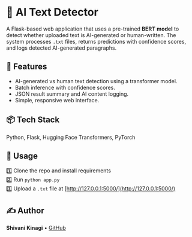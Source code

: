 # 📝 AI Text Detector

A Flask-based web application that uses a pre-trained **BERT model** to detect whether uploaded text is AI-generated or human-written. The system processes `.txt` files, returns predictions with confidence scores, and logs detected AI-generated paragraphs.

## 🚀 Features

- AI-generated vs human text detection using a transformer model.
- Batch inference with confidence scores.
- JSON result summary and AI content logging.
- Simple, responsive web interface.

## 📦 Tech Stack

Python, Flask, Hugging Face Transformers, PyTorch

## 📑 Usage

1️⃣ Clone the repo and install requirements  
2️⃣ Run `python app.py`  
3️⃣ Upload a `.txt` file at [http://127.0.0.1:5000/](http://127.0.0.1:5000/)  

## ✍️ Author

**Shivani Kinagi** • [GitHub](https://github.com/Shivanikinagi)
